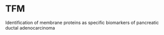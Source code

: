 # TFM
Identification of membrane proteins as specific biomarkers of pancreatic ductal adenocarcinoma
